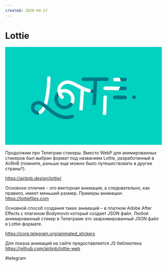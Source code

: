 ```yaml
---
created: 2020-04-27
---
```


# Lottie

![Lottie logo](lottie.jpeg "Lottie logo")

Продолжим про Телеграм стикеры. 
Вместо WebP для анимированных стикеров был выбран формат под названием Lottie, разработанный в AirBnB (помните, раньше еще можно было путешествовать в другие страны?).

https://airbnb.design/lottie/

Основное отличие – это векторная анимация, а следовательно, как правило, имеет меньший размер. Примеры анимации: https://lottiefiles.com

Основной способ создания таких анимаций – в платном Adobe After Effects с плагином Bodymovin который создает JSON файл. Любой анимированный стикер в Телеграме это заархивированный JSON файл в Lottie-формате.

https://core.telegram.org/animated_stickers

Для показа анимаций на сайте предоставляется JS библиотека
https://github.com/airbnb/lottie-web

#telegram
